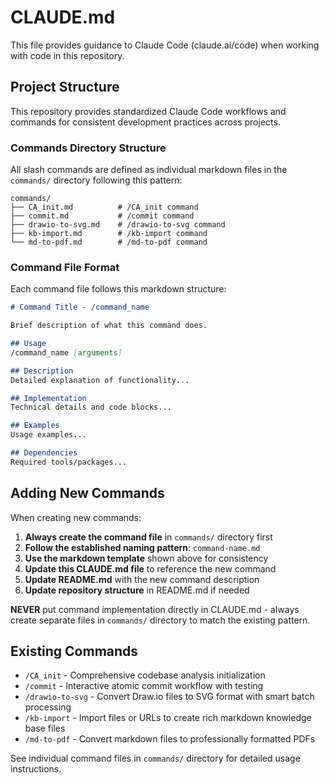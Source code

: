 # CLAUDE.md

This file provides guidance to Claude Code (claude.ai/code) when working with code in this repository.

## Project Structure

This repository provides standardized Claude Code workflows and commands for consistent development practices across projects.

### Commands Directory Structure

All slash commands are defined as individual markdown files in the `commands/` directory following this pattern:

```
commands/
├── CA_init.md          # /CA_init command
├── commit.md           # /commit command
├── drawio-to-svg.md    # /drawio-to-svg command
├── kb-import.md        # /kb-import command
└── md-to-pdf.md        # /md-to-pdf command
```

### Command File Format

Each command file follows this markdown structure:

```markdown
# Command Title - /command_name

Brief description of what this command does.

## Usage
/command_name [arguments]

## Description
Detailed explanation of functionality...

## Implementation
Technical details and code blocks...

## Examples
Usage examples...

## Dependencies
Required tools/packages...
```

## Adding New Commands

When creating new commands:

1. **Always create the command file** in `commands/` directory first
2. **Follow the established naming pattern**: `command-name.md` 
3. **Use the markdown template** shown above for consistency
4. **Update this CLAUDE.md file** to reference the new command
5. **Update README.md** with the new command description
6. **Update repository structure** in README.md if needed

**NEVER** put command implementation directly in CLAUDE.md - always create separate files in `commands/` directory to match the existing pattern.

## Existing Commands

- `/CA_init` - Comprehensive codebase analysis initialization
- `/commit` - Interactive atomic commit workflow with testing
- `/drawio-to-svg` - Convert Draw.io files to SVG format with smart batch processing
- `/kb-import` - Import files or URLs to create rich markdown knowledge base files
- `/md-to-pdf` - Convert markdown files to professionally formatted PDFs

See individual command files in `commands/` directory for detailed usage instructions.